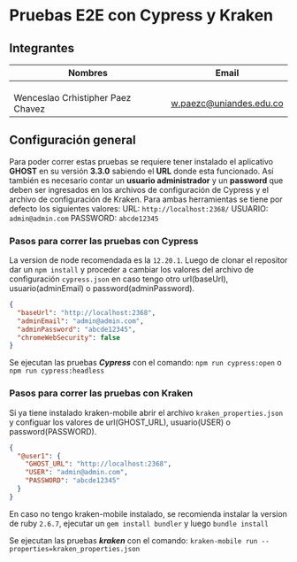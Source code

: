 # Pruebas E2E con Cypress y Kraken
## Integrantes
|Nombres|Email|
|-------|------|
|<Completar>|<Completar>|
|<Completar>|<Completar>|
|<Completar>|<Completar>|
|Wenceslao Crhistipher Paez Chavez|w.paezc@uniandes.edu.co|

## Configuración general
Para poder correr estas pruebas se requiere tener instalado el aplicativo **GHOST** en su versión **3.3.0** sabiendo el **URL** donde esta funcionado. Así también es necesario contar un **usuario administrador** y un **password** que deben ser ingresados en los archivos de configuración de Cypress y el archivo de configuración de Kraken.
Para ambas herramientas se tiene por defecto los siguientes valores:
    URL: ```http://localhost:2368/```
    USUARIO: ```admin@admin.com```
    PASSWORD: ```abcde12345```

### Pasos para correr las pruebas con Cypress
La version de node recomendada es la ```12.20.1```. Luego de clonar el repositor dar un ```npm install``` y proceder a cambiar los valores del archivo de configuración ```cypress.json``` en caso tengo otro url(baseUrl), usuario(adminEmail) o password(adminPassword).

```json
{
  "baseUrl": "http://localhost:2368",
  "adminEmail": "admin@admin.com",
  "adminPassword": "abcde12345",
  "chromeWebSecurity": false
}
```
Se ejecutan las pruebas ***Cypress*** con el comando: ```npm run cypress:open``` o ```npm run cypress:headless```

### Pasos para correr las pruebas con Kraken
Si ya tiene instalado kraken-mobile abrir el archivo ```kraken_properties.json``` y configuar los valores de url(GHOST_URL), usuario(USER) o password(PASSWORD). 
```json
{
  "@user1": {
    "GHOST_URL": "http://localhost:2368",
    "USER": "admin@admin.com",
    "PASSWORD": "abcde12345"
  }
}
```
En caso no tengo kraken-mobile instalado, se recomienda instalar la version de ruby ```2.6.7```, ejecutar un ```gem install bundler``` y luego ```bundle install```

Se ejecutan las pruebas ***kraken*** con el comando: ```kraken-mobile run --properties=kraken_properties.json```
